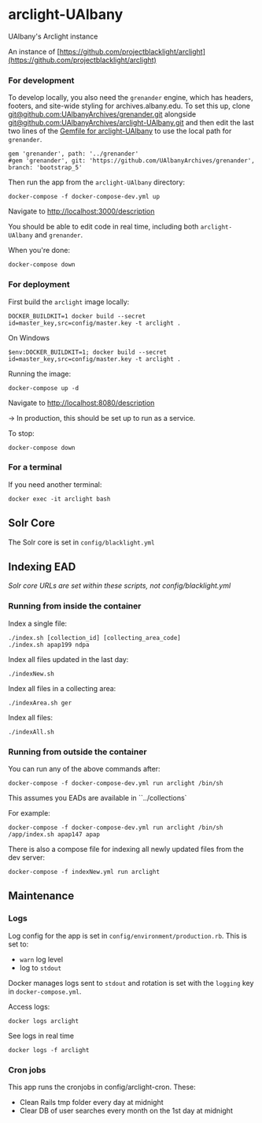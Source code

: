 # arclight-UAlbany
UAlbany's Arclight instance

An instance of [https://github.com/projectblacklight/arclight](https://github.com/projectblacklight/arclight)

### For development

To develop locally, you also need the `grenander` engine, which has headers, footers, and site-wide styling for archives.albany.edu. To set this up, clone [git@github.com:UAlbanyArchives/grenander.git](https://github.com/UAlbanyArchives/grenander) alongside [git@github.com:UAlbanyArchives/arclight-UAlbany.git](https://github.com/UAlbanyArchives/arclight-UAlbany) and then edit the last two lines of the [Gemfile for arclight-UAlbany](https://github.com/UAlbanyArchives/arclight-UAlbany/blob/update_1.4/Gemfile#L79-L80) to use the local path for `grenander`.

```
gem 'grenander', path: '../grenander'
#gem 'grenander', git: 'https://github.com/UAlbanyArchives/grenander', branch: 'bootstrap_5'
```

Then run the app from the `arclight-UAlbany` directory:
```
docker-compose -f docker-compose-dev.yml up
```

Navigate to [http://localhost:3000/description](http://localhost:3000/description)

You should be able to edit code in real time, including both `arclight-UAlbany` and `grenander`.

When you're done:
```
docker-compose down
```

### For deployment

First build the `arclight` image locally:
```
DOCKER_BUILDKIT=1 docker build --secret id=master_key,src=config/master.key -t arclight .
```
On Windows
```
$env:DOCKER_BUILDKIT=1; docker build --secret id=master_key,src=config/master.key -t arclight .
```

Running the image:
```
docker-compose up -d
```
Navigate to [http://localhost:8080/description](http://localhost:8080/description)

&#8594; In production, this should be set up to run as a service.

To stop:
```
docker-compose down
```

### For a terminal

If you need another terminal:
```
docker exec -it arclight bash
```

## Solr Core

The Solr core is set in `config/blacklight.yml`

## Indexing EAD

_Solr core URLs are set within these scripts, not config/blacklight.yml_

### Running from inside the container

Index a single file:
```
./index.sh [collection_id] [collecting_area_code]
./index.sh apap199 ndpa
```

Index all files updated in the last day:
```
./indexNew.sh
```

Index all files in a collecting area:
```
./indexArea.sh ger
```

Index all files:
```
./indexAll.sh
```

### Running from outside the container

You can run any of the above commands after:
```
docker-compose -f docker-compose-dev.yml run arclight /bin/sh
```

This assumes you EADs are available in ``../collections`

For example:
```
docker-compose -f docker-compose-dev.yml run arclight /bin/sh /app/index.sh apap147 apap
```

There is also a compose file for indexing all newly updated files from the dev server:
```
docker-compose -f indexNew.yml run arclight
```

## Maintenance

### Logs

Log config for the app is set in `config/environment/production.rb`. This is set to:
* `warn` log level
* log to `stdout`

Docker manages logs sent to `stdout` and rotation is set with the `logging` key in `docker-compose.yml`.

Access logs:
```
docker logs arclight
```

See logs in real time
```
docker logs -f arclight
```

### Cron jobs

This app runs the cronjobs in config/arclight-cron. These:
* Clean Rails tmp folder every day at midnight
* Clear DB of user searches every month on the 1st day at midnight
